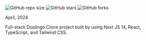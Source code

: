 ![GitHub repo size](https://img.shields.io/github/repo-size/evanch98/duolingo-clone-nextjs)
![GitHub stars](https://img.shields.io/github/stars/evanch98/duolingo-clone-nextjs?style=social)
![GitHub forks](https://img.shields.io/github/forks/evanch98/duolingo-clone-nextjs?style=social)

April, 2024.

Full-stack Duolingo Clone project built by using Next JS 14, React, TypeScript, and Tailwind CSS.
